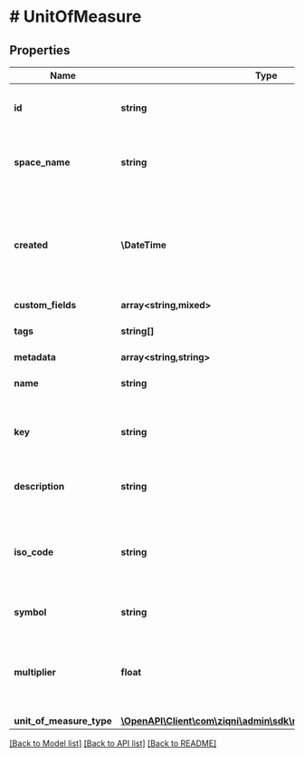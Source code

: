 # # UnitOfMeasure

## Properties

Name | Type | Description | Notes
------------ | ------------- | ------------- | -------------
**id** | **string** | A unique system generated identifier |
**space_name** | **string** | This is the space name which is linked to the account |
**created** | **\DateTime** | ISO8601 timestamp for when a Model was created. All records are stored in UTC time zone |
**custom_fields** | **array<string,mixed>** |  | [optional]
**tags** | **string[]** | A list of id&#39;s used to tag models | [optional]
**metadata** | **array<string,string>** |  | [optional]
**name** | **string** | The name of a unit of measure |
**key** | **string** | The reference to the unit of measure in your system |
**description** | **string** | The description of a unit of measure | [optional]
**iso_code** | **string** | An alphabetical or numerical code to identify a unit of measure | [optional]
**symbol** | **string** | The symbol of a unit of measure | [optional]
**multiplier** | **float** | Is used to multiply the value from the standardised one that is being used |
**unit_of_measure_type** | [**\OpenAPI\Client\com\ziqni\admin\sdk\model\UnitOfMeasureType**](UnitOfMeasureType.md) |  |

[[Back to Model list]](../../README.md#models) [[Back to API list]](../../README.md#endpoints) [[Back to README]](../../README.md)
